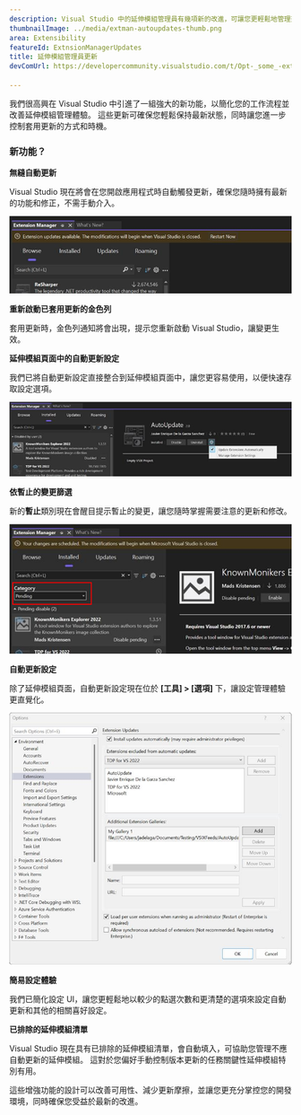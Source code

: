 ```yaml
---
description: Visual Studio 中的延伸模組管理員有幾項新的改進，可讓您更輕鬆地管理延伸模組。
thumbnailImage: ../media/extman-autoupdates-thumb.png
area: Extensibility
featureId: ExtnsionManagerUpdates
title: 延伸模組管理員更新
devComUrl: https://developercommunity.visualstudio.com/t/Opt-_some_-extensions-in-to-auto-update/1236000

---
```



我們很高興在 Visual Studio 中引進了一組強大的新功能，以簡化您的工作流程並改善延伸模組管理體驗。 這些更新可確保您輕鬆保持最新狀態，同時讓您進一步控制套用更新的方式和時機。

### 新功能？

**無縫自動更新**

Visual Studio 現在將會在您開啟應用程式時自動觸發更新，確保您隨時擁有最新的功能和修正，不需手動介入。

![Extman Autoupdates](../media/extman-autoupdates.png)

**重新啟動已套用更新的金色列**

套用更新時，金色列通知將會出現，提示您重新啟動 Visual Studio，讓變更生效。

**延伸模組頁面中的自動更新設定**

我們已將自動更新設定直接整合到延伸模組頁面中，讓您更容易使用，以便快速存取設定選項。

![Extman Updatesettings](../media/extman-updatesettings.png)

**依暫止的變更篩選**

新的**暫止**類別現在會醒目提示暫止的變更，讓您隨時掌握需要注意的更新和修改。

![Extman Pending](../media/extman-pending.png)

**自動更新設定**

除了延伸模組頁面，自動更新設定現在位於 **[工具] > [選項]** 下，讓設定管理體驗更直覺化。

![Extman Options](../media/extman-options.png)

**簡易設定體驗**

我們已簡化設定 UI，讓您更輕鬆地以較少的點選次數和更清楚的選項來設定自動更新和其他的相關喜好設定。

**已排除的延伸模組清單**

Visual Studio 現在具有已排除的延伸模組清單，會自動填入，可協助您管理不應自動更新的延伸模組。 這對於您偏好手動控制版本更新的任務關鍵性延伸模組特別有用。

這些增強功能的設計可以改善可用性、減少更新摩擦，並讓您更充分掌控您的開發環境，同時確保您受益於最新的改進。
